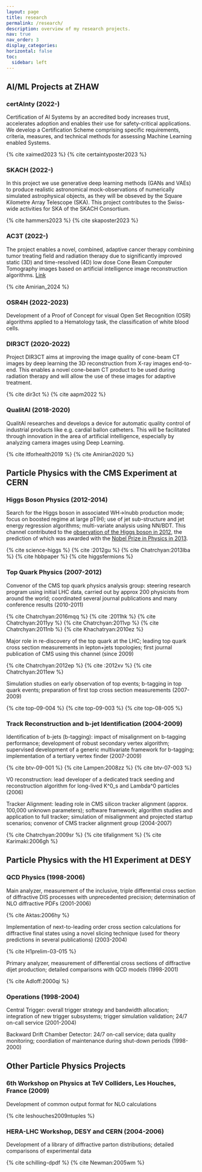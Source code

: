 ```yaml
---
layout: page
title: research
permalink: /research/
description: overview of my research projects.
nav: true
nav_order: 3
display_categories: 
horizontal: false
toc:
  sidebar: left
---
```





## AI/ML Projects at ZHAW


### certAInty (2022-)

Certification of AI Systems by an accredited body increases trust, accelerates adoption and enables their use for safety-critical applications. We develop a Certification Scheme comprising specific requirements, criteria, measures, and technical methods for assessing Machine Learning enabled Systems.

{% cite xaimed2023 %}
{% cite certaintyposter2023 %}

### SKACH (2022-)

In this project we use generative deep learning methods (GANs and VAEs) to produce realistic astronomical mock-observations of numerically simulated astrophysical objects, as they will be obseved by the Square Kilometre Array Telescope (SKA). This project contributes to the Swiss-wide activities for SKA of the SKACH Consortium.  

{% cite hammers2023 %}
{% cite skaposter2023 %}

### AC3T (2022-)

The project enables a novel, combined, adaptive cancer therapy combining tumor treating field and radiation therapy due to significantly improved static (3D) and time-resolved (4D) low dose Cone Beam Computer Tomography images based on artificial intelligence image reconstruction algorithms. [Link](https://www.zhaw.ch/en/research/research-database/project-detailview/projektid/5134/)

{% cite Amirian_2024 %}

### OSR4H (2022-2023)

Development of a Proof of Concept for visual Open Set Recognition (OSR) algorithms applied to a Hematology task, the classification of white blood cells.

### DIR3CT (2020-2022)

Project DIR3CT aims at improving the image quality of cone-beam CT images by deep learning the 3D reconstruction from X-ray images end-to-end. This enables a novel cone-beam CT product to be used during radiation therapy and will allow the use of these images for adaptive treatment.

{% cite dir3ct %}
{% cite aapm2022 %}


### QualitAI (2018-2020)

QualitAI researches and develops a device for automatic quality control of industrial products like e.g. cardial ballon catheters. This will be facilitated through innovation in the area of artificial intelligence, especially by analyzing camera images using  Deep Learning.

{% cite itforhealth2019 %}
{% cite Amirian2020 %}


## Particle Physics with the CMS Experiment at CERN


### Higgs Boson Physics (2012-2014)


Search for the Higgs boson in associated WH->lnubb production mode; focus on boosted regime at large pT(H); 
use of jet sub-structure and jet energy regression algorithms; multi-variate analysis using NN/BDT. This channel contributed to the
[observation of the Higgs boson in 2012](https://home.cern/science/physics/higgs-boson), the prediction of which was awarded with the [Nobel Prize in Physics in 2013](https://www.nobelprize.org/prizes/physics/2013/summary/).


{% cite science-higgs  %}
{% cite :2012gu  %}
{% cite Chatrchyan:2013lba   %}
{% cite hbbpaper  %}
{% cite higgsfermions %}


### Top Quark Physics (2007-2012)


Convenor of the CMS top quark physics analysis group: steering research program using initial LHC data, carried out by approx 200 physicists from around the world; coordinated several journal publications and many conference results (2010-2011)

{% cite Chatrchyan:2016mqq  %}
{% cite :2011hk  %}
{% cite Chatrchyan:2011yy  %}
{% cite Chatrchyan:2011vp  %}
{% cite Chatrchyan:2011nb  %}
{% cite Khachatryan:2010ez  %}

Major role in re-discovery of the top quark at the LHC; leading top quark cross section measurements in lepton+jets topologies; first journal publication of CMS using this channel (since 2009)

{% cite Chatrchyan:2012ep  %}
{% cite :2012xv  %}
{% cite Chatrchyan:2011ew  %}

Simulation studies on early observation of top events; b-tagging in top quark events; preparation of first top cross section measurements (2007-2009)

{% cite top-09-004  %}
{% cite top-09-003  %}
{% cite top-08-005  %}

### Track Reconstruction and b-jet Identification (2004-2009)


Identification of b-jets (b-tagging): impact of misalignment on b-tagging performance; development of robust secondary vertex algorithm; supervised development of a generic multivariate framework for b-tagging; implementation of a tertiary vertex finder (2007-2009)

{% cite btv-09-001  %}
{% cite Lampen:2008zz  %}
{% cite btv-07-003  %}

V0 reconstruction: lead developer of a dedicated track seeding and reconstruction algorithm for long-lived K^0_s and Lambda^0 particles (2006)

Tracker Alignment: leading role in CMS silicon tracker alignment (approx. 100,000 unknown parameters); software framework; algorithm studies and application to full tracker; simulation of misalignment and projected startup scenarios; convenor of CMS tracker alignment group (2004-2007)

{% cite Chatrchyan:2009sr  %}
{% cite tifalignment  %}
{% cite Karimaki:2006gh  %}

## Particle Physics with the H1 Experiment at DESY


### QCD Physics (1998-2006)
	

Main analyzer, measurement of the inclusive, triple differential cross section of diffractive DIS processes with unprecedented precision; determination of NLO diffractive PDFs (2001-2006)

{% cite Aktas:2006hy  %}

Implementation of next-to-leading order cross section calculations for diffractive final states using a novel slicing technique (used for theory predictions in several publications) (2003-2004)

{% cite H1prelim-03-015  %}

Primary analyzer, measurement of differential cross sections of diffractive dijet production; detailed comparisons with QCD models (1998-2001)

{% cite Adloff:2000qi  %}


### Operations (1998-2004)


Central Trigger: overall trigger strategy and bandwidth allocation; integration of new trigger subsystems; trigger simulation validation; 24/7 on-call service (2001-2004)

Backward Drift Chamber Detector: 24/7 on-call service; data quality monitoring; coordiation of maintenance during shut-down periods (1998-2000)



## Other Particle Physics Projects

### 6th Workshop on Physics at TeV Colliders, Les Houches, France (2009)

Development of common output format for NLO calculations

{% cite leshouches2009ntuples  %}

### HERA-LHC Workshop, DESY and CERN (2004-2006)

Development of a library of diffractive parton distributions; detailed comparisons of experimental data

{% cite schilling-dpdf  %}
{% cite Newman:2005wm  %}
